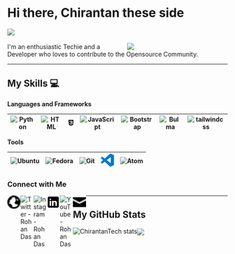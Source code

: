 <h1> Hi there, Chirantan these side </h1> 

![](https://visitor-badge.glitch.me/badge?page_id=rohandas28) 

<img align='right' src="https://media.giphy.com/media/M9gbBd9nbDrOTu1Mqx/giphy.gif" width="230">


I'm an enthusiastic Techie and a Developer who loves to contribute to the Opensource Community. 

---

 ## My Skills :computer:

 **Languages and Frameworks**
 
 <img alt="Python" width="30px" src="https://raw.githubusercontent.com/simple-icons/simple-icons/develop/icons/python.svg"/>|<img alt="HTML" width="30px" src="https://raw.githubusercontent.com/simple-icons/simple-icons/develop/icons/html5.svg"/>|<img alt="CSS" width="30px" src="https://raw.githubusercontent.com/simple-icons/simple-icons/develop/icons/css3.svg"/>|<img alt="JavaScript" width="30px" src="https://raw.githubusercontent.com/simple-icons/simple-icons/develop/icons/javascript.svg"/>|<img alt="Bootstrap" width="30px" src="https://raw.githubusercontent.com/simple-icons/simple-icons/develop/icons/bootstrap.svg"/>|<img alt="Bulma" width="30px" src="https://raw.githubusercontent.com/simple-icons/simple-icons/develop/icons/bulma.svg"/>|<img alt="tailwindcss" width="30px" src="https://raw.githubusercontent.com/simple-icons/simple-icons/develop/icons/tailwindcss.svg"/>
 |--|--|--|--|--|--|--|
 
 **Tools**
 
 <img alt="Ubuntu" width="30px" src="https://raw.githubusercontent.com/simple-icons/simple-icons/develop/icons/ubuntu.svg"/>|<img alt="Fedora" width="30px" src="https://raw.githubusercontent.com/simple-icons/simple-icons/develop/icons/linux.svg"/>|<img alt="Git" width="30px" src="https://raw.githubusercontent.com/simple-icons/simple-icons/develop/icons/git.svg"/>|<img alt="VSCode" width="30px" src="https://raw.githubusercontent.com/simple-icons/simple-icons/develop/icons/visualstudiocode.svg"/>|<img alt="Atom" width="30px" src="https://raw.githubusercontent.com/simple-icons/simple-icons/develop/icons/atom.svg"/>
 |--|--|--|--|--|
 


### Connect with Me
[<img align="left" alt="Rohan Das" width="30px" src="https://raw.githubusercontent.com/iconic/open-iconic/master/svg/globe.svg" />](https://rohandas28.github.io) [<img align="left" alt="Twitter - Rohan Das" width="30px" src="https://github.com/simple-icons/simple-icons/raw/develop/icons/twitter.svg" />](https://twitter.com/rohandas28) [<img align="left" alt="Instagram - Rohan Das" width="30px" src="https://github.com/simple-icons/simple-icons/raw/develop/icons/instagram.svg" />](https://www.instagram.com/RohanDasRD) [<img align="left" alt="LinkedIn - Rohan Das" width="30px" src="https://github.com/simple-icons/simple-icons/raw/develop/icons/linkedin.svg" />](https://www.linkedin.com/in/RohanDas28) [<img align="left" alt="YouTube -Rohan Das" width="30px" src="https://github.com/simple-icons/simple-icons/raw/develop/icons/youtube.svg" />](https://www.youtube.com/c/RohanDasTech) [<img align="left" alt="Email -Rohan Das" width="30px" src="https://raw.githubusercontent.com/iconic/open-iconic/master/svg/envelope-closed.svg" />](mailto:rohandasbirbhum@gmail.com)

---

## **My GitHub Stats**

<img align="left" alt="ChirantanTech stats" src="https://github-readme-stats.vercel.app/api?username=ChirantanTech&show_icons=true&hide_border=true&theme=radical" />
<img align="center" src="https://github-readme-stats.vercel.app/api/top-langs/?username=ChirantanTech&theme=radical" />

